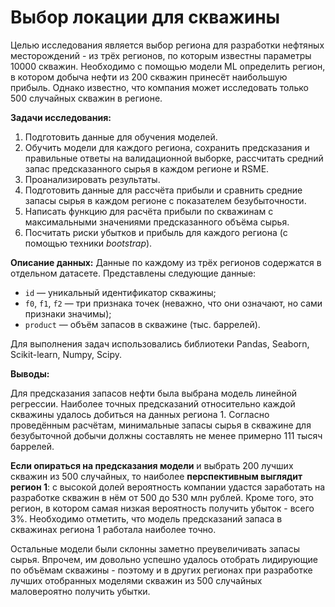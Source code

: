# Выбор локации для скважины

Целью исследования является выбор региона для разработки нефтяных месторождений - из трёх регионов, по которым известны параметры 10000 скважин. Необходимо с помощью модели ML определить регион, в котором добыча нефти из 200 скважин принесёт наибольшую прибыль. Однако известно, что компания может исследовать только 500 случайных скважин в регионе.

**Задачи исследования:**
1. Подготовить данные для обучения моделей.
2. Обучить модели для каждого региона, сохранить предсказания и правильные ответы на валидационной выборке, рассчитать средний запас предсказанного сырья в каждом регионе и RSME.
3. Проанализировать результаты.
4. Подготовить данные для рассчёта прибыли и сравнить средние запасы сырья в каждом регионе с показателем безубыточности.
5. Написать функцию для расчёта прибыли по скважинам с максимальными значениями предсказанного объёма сырья.
6. Посчитать риски убытков и прибыль для каждого региона (с помощью техники *bootstrap*).

**Описание данных:**
Данные по каждому из трёх регионов содержатся в отдельном датасете. Представлены следующие данные:
* `id` — уникальный идентификатор скважины;
* `f0`, `f1`, `f2` — три признака точек (неважно, что они означают, но сами признаки значимы);
* `product` — объём запасов в скважине (тыс. баррелей).

Для выполнения задач использовались библиотеки Pandas, Seaborn, Scikit-learn, Numpy, Scipy.

**Выводы:**

Для предсказания запасов нефти была выбрана модель линейной регрессии. Наиболее точных предсказаний относительно каждой скважины удалось добиться на данных региона 1. Согласно проведённым расчётам, минимальные запасы сырья в скважине для безубыточной добычи должны составлять не менее примерно 111 тысяч баррелей.

**Если опираться на предсказания модели** и выбрать 200 лучших скважин из 500 случайных, то наиболее **перспективным выглядит регион 1**: с высокой долей вероятность компании удастся заработать на разработке скважин в нём от 500 до 530 млн рублей. Кроме того, это регион, в котором самая низкая вероятность получить убыток - всего 3%. Необходимо отметить, что модель предсказаний запаса в скважинах региона 1 работала наиболее точно.

Остальные модели были склонны заметно преувеличивать запасы сырья. Впрочем, им довольно успешно удалось отобрать лидирующие по объёмам скважины - поэтому и в других регионах при разработке лучших отобранных моделями скважин из 500 случайных маловероятно получить убытки.
